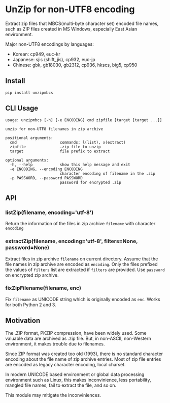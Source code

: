 # UnZip for non-UTF8 encoding
Extract zip files that MBCS(multi-byte character set) encoded file names,
such as ZIP files created in MS Windows, especially East Asian environment.

Major non-UTF8 encodings by languages:
 * Korean: cp949, euc-kr
 * Japanese: sjis (shift_jis), cp932, euc-jp
 * Chinese: gbk, gb18030, gb2312, cp936, hkscs, big5, cp950

## Install
```
pip install unzipmbcs
```

## CLI Usage
```
usage: unzipmbcs [-h] [-e ENCODING] cmd zipfile [target [target ...]]

unzip for non-UTF8 filenames in zip archive

positional arguments:
  cmd                   commands: l(list), x(extract)
  zipfile               .zip file to unzip
  target                file prefix to extract

optional arguments:
  -h, --help            show this help message and exit
  -e ENCODING, --encoding ENCODING
                        character encoding of filename in the .zip
  -p PASSWORD, --password PASSWORD
                        password for encrypted .zip
```


## API
### listZip(filename, encoding='utf-8')
Return the information of the files in zip archive `filename`
with character `encoding`

### extractZip(filename, encoding='utf-8', filters=None, password=None)
Extract files in zip archive `filename` on current directory.
Assume that the file names in zip archive are encoded as `encoding`.
Only the files prefixed the values of `filters` list are extracted
if `filters` are provided.
Use `password` on encrypted zip archive.

### fixZipFilename(filename, enc)
Fix `filename` as UNICODE string which is originally encoded as `enc`.
Works for both Python 2 and 3.


## Motivation
The .ZIP format, PKZIP compression, have been widely used. Some valuable data are archived as .zip file.
But, in non-ASCII, non-Western environment, it makes trouble due to filenames.

Since ZIP format was created too old (1993), there is no standard character encoding about the file name of zip archive entries.
Most of zip file entries are encoded as legacy character encoding, local charset.

In modern UNICODE based environment or global data processing environment such as Linux, this makes inconvinience, less portability, mangled file names, fail to extract the file, and so on.

This module may mitigate the inconviniences.
